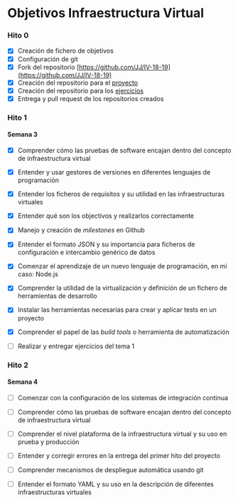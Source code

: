 Objetivos Infraestructura Virtual
============================

### Hito 0

- [x] Creación de fichero de objetivos
- [x] Configuración de git
- [x] Fork del repositorio [https://github.com/JJ/IV-18-19](https://github.com/JJ/IV-18-19)
- [x] Creación del repositorio para el [proyecto](https://github.com/marioanloru/Billboard-IV)
- [x] Creación del repositorio para los [ejercicios](https://github.com/marioanloru/IV-18-19-Ejercicios)
- [x] Entrega y pull request de los repositorios creados

### Hito 1

#### Semana 3

- [x] Comprender cómo las pruebas de software encajan dentro del concepto de infraestructura virtual
- [x] Entender y usar gestores de versiones en diferentes lenguajes de programación
- [x] Entender los ficheros de requisitos y su utilidad en las infraestructuras virtuales
- [x] Entender qué son los objectivos y realizarlos correctamente
- [x] Manejo y creación de *milestones* en Github
- [x] Entender el formato JSON y su importancia para ficheros de configuración e intercambio genérico de datos
- [x] Comenzar el aprendizaje de un nuevo lenguaje de programación, en mi caso: Node.js
- [x] Comprender la utilidad de la virtualización y definición de un fichero de herramientas de desarrollo
- [x] Instalar las herramientas necesarias para crear y aplicar tests en un proyecto
- [x] Comprender el papel de las *build tools* o herramienta de automatización
- [ ] Realizar y entregar ejercicios del tema 1


### Hito 2

#### Semana 4

- [ ] Comenzar con la configuración de los sistemas de integración continua
- [ ] Comprender cómo las pruebas de software encajan dentro del concepto de infraestructura virtual
- [ ] Comprender el nivel plataforma de la infraestructura virtual y su uso en prueba y producción
- [ ] Entender y corregir errores en la entrega del primer hito del proyecto
- [ ] Comprender mecanismos de despliegue automática usando git
- [ ] Entender el formato YAML y su uso en la descripción de diferentes infraestructuras virtuales


